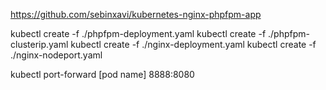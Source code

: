 https://github.com/sebinxavi/kubernetes-nginx-phpfpm-app


kubectl create -f ./phpfpm-deployment.yaml
kubectl create -f ./phpfpm-clusterip.yaml
kubectl create -f ./nginx-deployment.yaml
kubectl create -f ./nginx-nodeport.yaml


kubectl port-forward [pod name] 8888:8080